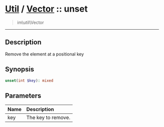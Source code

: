 # [Util](Util.md) / [Vector](Util-Vector.md) :: unset
 > im\util\Vector
____

## Description
Remove the element at a positional key

## Synopsis
```php
unset(int $key): mixed
```

## Parameters
| Name | Description |
| :--- | :---------- |
| key | The key to remove. |
